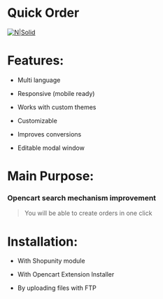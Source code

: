 # Quick Order

[![N|Solid](https://www.opencart.com/application/view/image/icon/opencart-logo.png)](https://dreamvention.ee/live-ajax-search)

# Features:

- Multi language

- Responsive (mobile ready)

- Works with custom themes

- Customizable

- Improves conversions

- Editable modal window 

# Main Purpose:

### Opencart search mechanism improvement
> You will be able to create orders in one click


# Installation:

- With Shopunity module

- With Opencart Extension Installer

- By uploading files with FTP